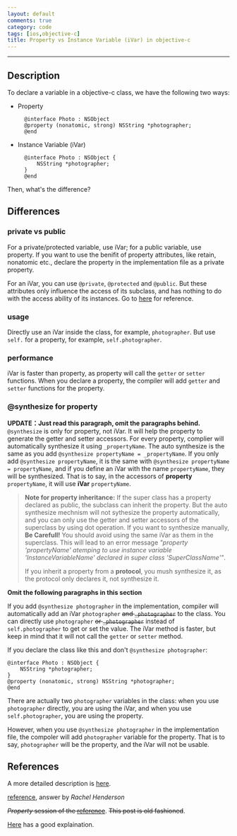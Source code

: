 ```yaml
---
layout: default
comments: true
category: code
tags: [ios,objective-c]
title: Property vs Instance Variable (iVar) in objective-c
---
```

---

## Description

To declare a variable in a objective-c class, we have the following two ways:

* Property

		@interface Photo : NSObject
		@property (nonatomic, strong) NSString *photographer;
		@end

* Instance Variable (iVar)

		@interface Photo : NSObject {
		    NSString *photographer;
		}
		@end
		
Then, what's the difference?

## Differences

### private vs public

For a private/protected variable, use iVar; for a public variable, use property. If you want to use the benifit of property attributes, like retain, nonatomic etc., declare the property in the implementation file as a private property.

For an iVar, you can use `@private`, `@protected` and `@public`. But these attributes only influence the access of its subclass, and has nothing to do with the access ability of its instances. Go to [here](http://www.cnblogs.com/andyque/archive/2011/08/03/2125728.html) for reference.

### usage

Directly use an iVar inside the class, for example, `photographer`. But use `self.` for a property, for example, `self.photographer`.

### performance

iVar is faster than property, as property will call the `getter` or `setter` functions. When you declare a property, the compiler will add `getter` and `setter` functions for the property.

### @synthesize for property

**UPDATE：Just read this paragraph, omit the paragraphs behind.** `@synthesize` is only for property, not iVar. It will help the property to generate the getter and setter accessors. For every property, complier will automatically synthesize it using `_propertyName`. The auto synthesize is the same as you add `@synthesize propertyName = _propertyName`. If you only add `@synthesize propertyName`, it is the same with `@synthesize propertyName = propertyName`, and if you define an iVar with the name `propertyName`, they will be synthesized. That is to say, in the accessors of **property** `propertyName`, it will use **iVar** `propertyName`.

> **Note for property inheritance:** If the super class has a property declared as public, the subclass can inherit the property. But the auto synthesize mechnism will not sythesize the property automatically, and you can only use the getter and setter accessors of the superclass by using dot operation. If you want to synthesize manually, **Be Carefull!** You should avoid using the same iVar as them in the superclass. This will lead to an error message *"property 'propertyName' atemping to use instance variable 'InstanceVariableName' declared in super class 'SuperClassName'"*.
> 
> If you inherit a property from a **protocol**, you mush synthesize it, as the protocol only declares it, not synthesize it.

**Omit the following paragraphs in this section**

If you add `@synthesize photographer` in the implementation, compiler will automatically add an iVar `photographer` <del>and `_photographer`</del> to the class. You can directly use `photographer` <del>or `_photographer`</del> instead of `self.photographer` to get or set the value. The iVar method is faster, but keep in mind that it will not call the `getter` or `setter` method.

If you declare the class like this and don't `@synthesize photographer`:

	@interface Photo : NSObject {
		NSString *photographer;
	}
	@property (nonatomic, strong) NSString *photographer;
	@end

There are actually two `photographer` variables in the class: when you use `photographer` directly, you are using the iVar, and when you use `self.photographer`, you are using the property.

However, when you use `@synthesize photographer` in the implementation file, the compoler will add `photographer` variable for the property. That is to say, `photographer` will be the property, and the iVar will not be usable.

## References

A more detailed description is [here](http://stackoverflow.com/questions/9086736/why-would-you-use-an-ivar).

[reference](http://stackoverflow.com/questions/2032826/property-synthesize), answer by *Rachel Henderson*

<del>*Property* session of the </del>[<del>reference</del>](http://www.cocoadevcentral.com/d/learn_objectivec/). <del>This post is old fashioned</del>.

[Here](http://blog.csdn.net/likendsl/article/details/7345485) has a good explaination.

